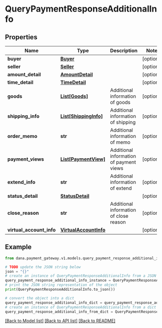 # QueryPaymentResponseAdditionalInfo


## Properties

Name | Type | Description | Notes
------------ | ------------- | ------------- | -------------
**buyer** | [**Buyer**](Buyer.md) |  | [optional] 
**seller** | [**Seller**](Seller.md) |  | [optional] 
**amount_detail** | [**AmountDetail**](AmountDetail.md) |  | [optional] 
**time_detail** | [**TimeDetail**](TimeDetail.md) |  | [optional] 
**goods** | [**List[Goods]**](Goods.md) | Additional information of goods | [optional] 
**shipping_info** | [**List[ShippingInfo]**](ShippingInfo.md) | Additional information of shipping | [optional] 
**order_memo** | **str** | Additional information of memo | [optional] 
**payment_views** | [**List[PaymentView]**](PaymentView.md) | Additional information of payment views | [optional] 
**extend_info** | **str** | Additional information of extend | [optional] 
**status_detail** | [**StatusDetail**](StatusDetail.md) |  | [optional] 
**close_reason** | **str** | Additional information of close reason | [optional] 
**virtual_account_info** | [**VirtualAccountInfo**](VirtualAccountInfo.md) |  | [optional] 

## Example

```python
from dana.payment_gateway.v1.models.query_payment_response_additional_info import QueryPaymentResponseAdditionalInfo

# TODO update the JSON string below
json = "{}"
# create an instance of QueryPaymentResponseAdditionalInfo from a JSON string
query_payment_response_additional_info_instance = QueryPaymentResponseAdditionalInfo.from_json(json)
# print the JSON string representation of the object
print(QueryPaymentResponseAdditionalInfo.to_json())

# convert the object into a dict
query_payment_response_additional_info_dict = query_payment_response_additional_info_instance.to_dict()
# create an instance of QueryPaymentResponseAdditionalInfo from a dict
query_payment_response_additional_info_from_dict = QueryPaymentResponseAdditionalInfo.from_dict(query_payment_response_additional_info_dict)
```
[[Back to Model list]](../README.md#documentation-for-models) [[Back to API list]](../README.md#documentation-for-api-endpoints) [[Back to README]](../README.md)


